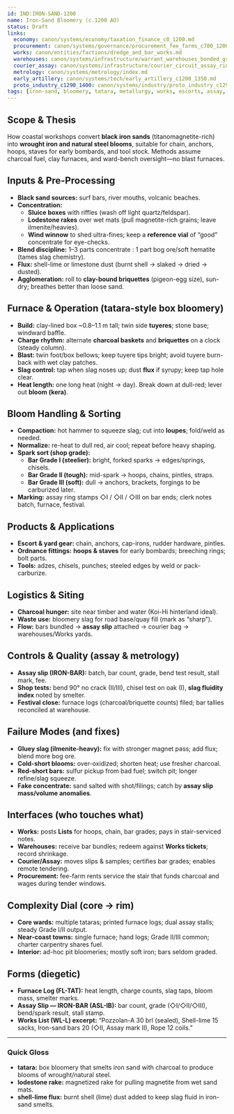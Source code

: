 ```yaml
---
id: IND:IRON-SAND-1200
name: Iron-Sand Bloomery (c.1200 AO)
status: Draft
links:
  economy: canon/systems/economy/taxation_finance_c0_1200.md
  procurement: canon/systems/governance/procurement_fee_farms_c700_1200.md
  works: canon/entities/factions/dredge_and_bar_works.md
  warehouses: canon/systems/infrastructure/warrant_warehouses_bonded_granaries_c700_1300.md
  courier_assay: canon/systems/infrastructure/courier_circuit_assay_ring_c700_1300.md
  metrology: canon/systems/metrology/index.md
  early_artillery: canon/systems/tech/early_artillery_c1200_1350.md
  proto_industry_c1290_1400: canon/systems/industry/proto_industry_c1290_1400.md
tags: [iron-sand, bloomery, tatara, metallurgy, works, escorts, assay, flux]
---
```


## Scope & Thesis
How coastal workshops convert **black iron sands** (titanomagnetite-rich) into **wrought iron and natural steel blooms**, suitable for chain, anchors, hoops, staves for early bombards, and tool stock. Methods assume charcoal fuel, clay furnaces, and ward-bench oversight—no blast furnaces.

## Inputs & Pre-Processing
- **Black sand sources:** surf bars, river mouths, volcanic beaches.
- **Concentration:**
  - **Sluice boxes** with riffles (wash off light quartz/feldspar).
  - **Lodestone rakes** over wet mats (pull magnetite-rich grains; leave ilmenite/heavies).
  - **Wind winnow** to shed ultra-fines; keep a **reference vial** of “good” concentrate for eye-checks.
- **Blend discipline:** 1–3 parts concentrate : 1 part bog ore/soft hematite (tames slag chemistry).
- **Flux:** shell-lime or limestone dust (burnt shell → slaked → dried → dusted).
- **Agglomeration:** roll to **clay-bound briquettes** (pigeon-egg size), sun-dry; breathes better than loose sand.

## Furnace & Operation (tatara-style box bloomery)
- **Build:** clay-lined box ~0.8–1.1 m tall; twin side **tuyeres**; stone base; windward baffle.
- **Charge rhythm:** alternate **charcoal baskets** and **briquettes** on a clock (steady column).
- **Blast:** twin foot/box bellows; keep tuyere tips bright; avoid tuyere burn-back with wet clay patches.
- **Slag control:** tap when slag noses up; dust **flux** if syrupy; keep tap hole clear.
- **Heat length:** one long heat (night → day). Break down at dull-red; lever out **bloom (kera)**.

## Bloom Handling & Sorting
- **Compaction:** hot hammer to squeeze slag; cut into **loupes**; fold/weld as needed.
- **Normalize:** re-heat to dull red, air cool; repeat before heavy shaping.
- **Spark sort (shop grade):**
  - **Bar Grade I (steelier):** bright, forked sparks → edges/springs, chisels.
  - **Bar Grade II (tough):** mid-spark → hoops, chains, pintles, straps.
  - **Bar Grade III (soft):** dull → anchors, brackets, forgings to be carburized later.
- **Marking:** assay ring stamps ◇I / ◇II / ◇III on bar ends; clerk notes batch, furnace, festival.

## Products & Applications
- **Escort & yard gear:** chain, anchors, cap-irons, rudder hardware, pintles.
- **Ordnance fittings:** **hoops & staves** for early bombards; breeching rings; bolt parts.
- **Tools:** adzes, chisels, punches; steeled edges by weld or pack-carburize.

## Logistics & Siting
- **Charcoal hunger:** site near timber and water (Koi-Hi hinterland ideal).
- **Waste use:** bloomery slag for road base/quay fill (mark as “sharp”).
- **Flow:** bars bundled → **assay slip** attached → courier bag → warehouses/Works yards.

## Controls & Quality (assay & metrology)
- **Assay slip (IRON-BAR):** batch, bar count, grade, bend test result, stall mark, fee.
- **Shop tests:** bend 90° no crack (II/III), chisel test on oak (I), **slag fluidity index** noted by smelter.
- **Festival close:** furnace logs (charcoal/briquette counts) filed; bar tallies reconciled at warehouse.

## Failure Modes (and fixes)
- **Gluey slag (ilmenite-heavy):** fix with stronger magnet pass; add flux; blend more bog ore.
- **Cold-short blooms:** over-oxidized; shorten heat; use fresher charcoal.
- **Red-short bars:** sulfur pickup from bad fuel; switch pit; longer refine/slag squeeze.
- **Fake concentrate:** sand salted with shot/filings; catch by **assay slip mass/volume anomalies**.

## Interfaces (who touches what)
- **Works:** posts **Lists** for hoops, chain, bar grades; pays in stair-serviced notes.
- **Warehouses:** receive bar bundles; redeem against **Works tickets**; record shrinkage.
- **Courier/Assay:** moves slips & samples; certifies bar grades; enables remote tendering.
- **Procurement:** fee-farm rents service the stair that funds charcoal and wages during tender windows.

## Complexity Dial (core → rim)
- **Core wards:** multiple tataras; printed furnace logs; dual assay stalls; steady Grade I/II output.
- **Near-coast towns:** single furnace; hand logs; Grade II/III common; charter carpentry shares fuel.
- **Interior:** ad-hoc pit bloomeries; mostly soft iron; bars seldom graded.

## Forms (diegetic)
- **Furnace Log (FL-TAT):** heat length, charge counts, slag taps, bloom mass, smelter marks.
- **Assay Slip — IRON-BAR (ASL-IB):** bar count, grade (◇I/◇II/◇III), bend/spark result, stall stamp.
- **Works List (WL-L) excerpt:** “Pozzolan-A 30 brl (sealed), Shell-lime 15 sacks, Iron-sand bars 20 (◇II, Assay mark II), Rope 12 coils.”
---

### Quick Gloss
- **tatara:** box bloomery that smelts iron sand with charcoal to produce blooms of wrought/natural steel.
- **lodestone rake:** magnetized rake for pulling magnetite from wet sand mats.
- **shell-lime flux:** burnt shell (lime) dust added to keep slag fluid in iron-sand smelts.
